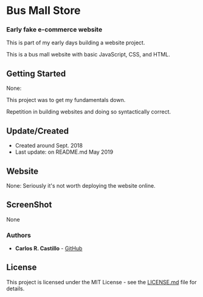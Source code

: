# Bus Mall Store

### Early fake e-commerce website

This is part of my early days building a website project.

This is a bus mall website with basic JavaScript, CSS, and HTML.

## Getting Started
None:

This project was to get my fundamentals down.

Repetition in building websites and doing so syntactically correct.

## Update/Created
* Created around Sept. 2018
* Last update: on README.md May 2019

## Website
None:  Seriously it's not worth deploying the website online.

## ScreenShot
None

### Authors
* **Carlos R. Castillo** - [GitHub](https://github.com/castillocarlosr)

## License

This project is licensed under the MIT License - see the [LICENSE.md](LICENSE.md) file for details.
